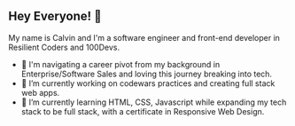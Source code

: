 ## Hey Everyone! 👋

My name is Calvin and I'm a software engineer and front-end developer in Resilient Coders and 100Devs. 
- 💬 I'm navigating a career pivot from my background in Enterprise/Software Sales and loving this journey breaking into tech. 
- 🔭 I’m currently working on codewars practices and creating full stack web apps.
- 🌱 I’m currently learning HTML, CSS, Javascript while expanding my tech stack to be full stack, with a certificate in Responsive Web Design. 


<!--
**CodingWCal/codingwcal** is a ✨ _special_ ✨ repository because its `README.md` (this file) appears on your GitHub profile.

Here are some ideas to get you started:

- 🔭 I’m currently working on ...
- 🌱 I’m currently learning ...
- 👯 I’m looking to collaborate on ...
- 🤔 I’m looking for help with ...
- 💬 Ask me about ...
- 📫 How to reach me: ...
- 😄 Pronouns: ...
- ⚡ Fun fact: ...
-->
